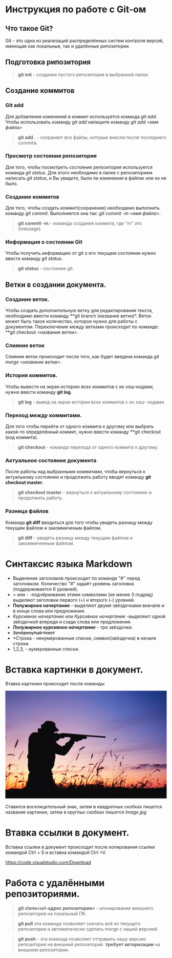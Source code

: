 # Инструкция по работе с Git-ом

## Что такое Git?
Git - это одна из реализаций распределённых систем контроля версий, имеющая как локальные, так и удалённые рипозитории.
## Подготовка рипозитория
> **git init** - создание пустого репозитория в выбранной папке.

## Создание коммитов

### Git add
Для добавления изменений в коммит используется команда *git add*. Чтобы использовать команду *git add* напишите команду *git add <имя файла>*
> **git add .** - сохраняет все файлы, которые внесли после последнего commita.
### Просмотр состояния репозитория
Для того, чтобы посмотреть состояние репозитория используется команда *git status*. Для этого необходимо в папке с репозиторием написать *git status*, и Вы увидите, были ли изменения в файлах или их не было.

### Создание коммитов
Для того, чтобы создать коммит(сохранение) необходимо выполнить команду *git commit*. Выполняется она так: *git commit -m <имя файла>*.

>**git commit -m**.- команда создания коммита, где "m" это (message).
### Информация о состоянии Git
Чтобы получить информацию от git о его текущем состоянии нужно ввести команду *git status*.
>**git status** - состояние git.

## Ветки в создании документа.

### Создание веток.
Чтобы создать дополнительную ветку для редактирования текста, необходимо ввести команду **git branch (название ветки)*.
Веток может быть такое количество, которое нужно для работы с документом.
Переключение между ветками происходит по команде: **git checkout <название ветки>.


### Слияние веток
Слияние веток происходит после того, как будет введена команда *git merge <название ветки>*.


### История коммитов.
Чтобы вывести на экран историю всех коммитов с их хэш-кодами, нужно ввести команду **git log**.
>**git log** - вывод на экран истории всех коммитов с их хэш- кодами.

### Переход между коммитами.
Для того чтобы перейти от одного коммита к другому или выбрать какой-то определённый коммит, нужно ввести команду **git checkout (код коммита).
>**git checkout** - команда перехода от одного коммита к другому.

### Актуальное состояние документа
После работы над выбранными коммитами, чтобы вернуться к актуальному состоянию и продолжить работу вводят команду **git checkout master**.
>**git checkout master** - вернуться к актуальному состоянию и продолжить работу.

### Разница файлов
Команда **git diff** вводиться для того чтобы увидеть разницу между текущим файлом и закоммиченым файлом.
>**git diff** - увидеть разницу между текущим файлом и закоммиченным файлом.

# Синтаксис языка Markdown

* Выделение  заголовков происходит по команде "#" перед заголовком. Количество "#" задаёт уровень заголовка (поддерживается 6 уровней).
* = или - -подчёркивание этими символами (не мение 3 подряд) выделяют заголовки первого (=) и второго (-) уровней.
* **Полужирное начертание** - выделяют двумя звёздочками вначале и в конце слова или предложения.
* *Курсивное начертание* или _Курсивное начертание_ -выделяют одной звёздочкой впереди и сзади слова или предложения.
* ***Полужирное курсивное начертание*** - три звёздочки.
* ~~Зачёркнутый текст~~
* *Строка - ненумерованные списки, символ(звёздочка) в начале строки.
* 1,2,3, - нумерованные списки.

# Вставка картинки в документ.
Втавка картинки происходит после команды:

![Вася](Вася.jpg)

Ставится восклицательный знак, затем в квадратных скобках пишется название картинки, затем в круглых скобках пишется *Image.jpg*
# Втавка ссылки в документ.
Вставка ссылки в документ происходит после копирования ссылки командой Ctrl + S и вставка командой Ctrl +V.

https://code.visualstudio.com/Download

# Работа с удалёнными репозиториями.

>**git clone<url-адрес репозитория>** - клонирование внешнего репозитория на локальный ПК.

>**git pull** эта команда позволяет скачать всё из текущего репозитория и автоматически сделать merge с нашей версией.

>**git push** - эта команда позволяет отправить нашу версию репозитория на внешний репозиторий. **требует авторизации** на внешнем репозитории.



